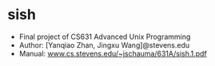 # sish
- Final project of CS631 Advanced Unix Programming
- Author: [Yanqiao Zhan, Jingxu Wang]@stevens.edu
- Manual: www.cs.stevens.edu/~jschauma/631A/sish.1.pdf

